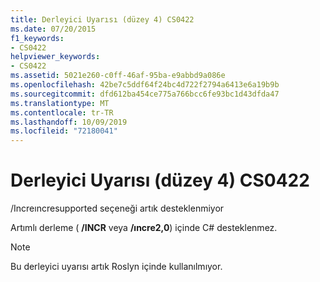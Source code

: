 ```yaml
---
title: Derleyici Uyarısı (düzey 4) CS0422
ms.date: 07/20/2015
f1_keywords:
- CS0422
helpviewer_keywords:
- CS0422
ms.assetid: 5021e260-c0ff-46af-95ba-e9abbd9a086e
ms.openlocfilehash: 42be7c5ddf64f24bc4d722f2794a6413e6a19b9b
ms.sourcegitcommit: dfd612ba454ce775a766bcc6fe93bc1d43dfda47
ms.translationtype: MT
ms.contentlocale: tr-TR
ms.lasthandoff: 10/09/2019
ms.locfileid: "72180041"
---
```

# <a name="compiler-warning-level-4-cs0422"></a>Derleyici Uyarısı (düzey 4) CS0422

/Increıncresupported seçeneği artık desteklenmiyor

 Artımlı derleme ( **/INCR** veya **/ıncre2,0**) içinde C# desteklenmez.
 
> [!NOTE]
> Bu derleyici uyarısı artık Roslyn içinde kullanılmıyor.
